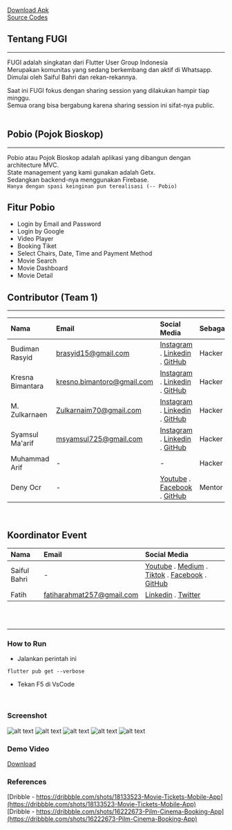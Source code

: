 [Download Apk](https://tinyurl.com/pobio-download)<br/>
[Source Codes](https://tinyurl.com/pobio-app)<br/>

## Tentang FUGI
---
FUGI adalah singkatan dari Flutter User Group Indonesia<br>
Merupakan komunitas yang sedang berkembang dan aktif di Whatsapp. <br>Dimulai oleh Saiful Bahri dan rekan-rekannya.<br>

Saat ini FUGI fokus dengan sharing session yang dilakukan hampir tiap minggu.<br>
Semua orang bisa bergabung karena sharing session ini sifat-nya public.<br><br>

## Pobio (Pojok Bioskop)
---
Pobio atau Pojok Bioskop adalah aplikasi yang dibangun dengan architecture MVC.<br/>
State management yang kami gunakan adalah Getx. <br/>
Sedangkan backend-nya menggunakan Firebase.<br>
`Hanya dengan spasi keinginan pun terealisasi (-- Pobio)`

## Fitur Pobio
- Login by Email and Password
- Login by Google
- Video Player
- Booking Tiket
- Select Chairs, Date, Time and Payment Method
- Movie Search
- Movie Dashboard
- Movie Detail

## Contributor (Team 1)
---

| Nama | Email    | Social Media  | Sebagai  |
| :---   | :--- | :--- | :--- |
| Budiman Rasyid | brasyid15@gmail.com | [Instagram](https://www.instagram.com/rsyd29/) . [Linkedin](https://www.linkedin.com/in/budimanrasyid/) . [GitHub](https://github.com/rsyd29) | Hacker
| Kresna Bimantara | kresno.bimantoro@gmail.com | [Instagram](https://www.instagram.com/bimbimzzz/) . [Linkedin](https://www.linkedin.com/in/kresno-bimantoro-a97865a4/) . [GitHub](https://github.com/bimbimzzz) | Hacker
| M. Zulkarnaen | Zulkarnaim70@gmail.com | [Instagram](https://www.instagram.com/zulkarnaimz/) . [Linkedin](http://www.linkedin.com/in/zulkarnaen137) . [GitHub](https://github.com/magerngulik) | Hacker
| Syamsul Ma'arif | msyamsul725@gmail.com | [Instagram](https://www.instagram.com/msyamsul725/) . [Linkedin](https://www.linkedin.com/in/syamsul-maarif-a7475422a/) . [GitHub](https://github.com/Msyamsul7251) | Hacker
| Muhammad Arif | - | - | Hacker
| Deny Ocr | - | [Youtube](https://www.youtube.com/c/CapekNgoding) . [Facebook](https://www.facebook.com/profile.php?id=100071170189683) . [GitHub](https://github.com/denyocrworld) | Mentor
<br/>

## Koordinator Event
| Nama | Email | Social Media  |
| :---   | :--- | :--- |
| Saiful Bahri | - | [Youtube](https://www.youtube.com/c/SaifulBahri27) . [Medium](https://medium.com/@bahri) . [Tiktok](https://www.tiktok.com/@codewithbahri) . [Facebook](https://www.facebook.com/bahrieBHE) . [GitHub](https://github.com/bahrie127) |
| Fatih | fatiharahmat257@gmail.com | [Linkedin](https://www.linkedin.com/in/fatiha-rahmat) . [Twitter](https://twitter.com/sirahmatf) |

<br><br>

---
### How to Run
- Jalankan perintah ini
```
flutter pub get --verbose
```

- Tekan F5 di VsCode
<br/>


### Screenshot
![alt text](https://github.com/magerngulik/fugi_movie_app_team1/raw/master/resources/1.png)
![alt text](https://github.com/magerngulik/fugi_movie_app_team1/raw/master/resources/2.png)
![alt text](https://github.com/magerngulik/fugi_movie_app_team1/raw/master/resources/3.png)
![alt text](https://github.com/magerngulik/fugi_movie_app_team1/raw/master/resources/4.png)
![alt text](https://github.com/magerngulik/fugi_movie_app_team1/raw/master/resources/5.png)
<br/>

### Demo Video
[Download](https://github.com/magerngulik/fugi_movie_app_team1/raw/master/resources/movie.mp4)
<br/>


### References
[Dribble - https://dribbble.com/shots/18133523-Movie-Tickets-Mobile-App](https://dribbble.com/shots/18133523-Movie-Tickets-Mobile-App)<br/>
[Dribble - https://dribbble.com/shots/16222673-Pilm-Cinema-Booking-App](https://dribbble.com/shots/16222673-Pilm-Cinema-Booking-App)

